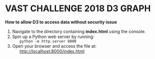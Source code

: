 # VAST CHALLENGE 2018 D3 GRAPH

**How to allow D3 to access data without security issue**
<ol>
<li>Navigate to the directory containing <b>index.html</b> using the console.</li>

<li>Spin up a Python web server by running:
<ul><code>python -m http.server 8000</code></ul></li>

<li>Open your browser and access the file at:
<ul><a href="http://localhost:8000/index.html">http://localhost:8000/index.html</a></ul></li>
</ol>

